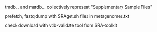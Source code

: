 tmdb... and mardb... collectively represent "Supplementary Sample Files"

prefetch, fastq dump with SRAget.sh files in metagenomes.txt

check download with vdb-validate tool from SRA-toolkit
